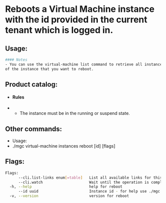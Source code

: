 # Reboots a Virtual Machine instance with the id provided in the current tenant which is logged in.

## Usage:
```bash
#### Notes
- You can use the virtual-machine list command to retrieve all instances, so you can get the id
of the instance that you want to reboot.
```

## Product catalog:
- #### Rules
- - The instance must be in the running or suspend state.

## Other commands:
- Usage:
- ./mgc virtual-machine instances reboot [id] [flags]

## Flags:
```bash
Flags:
      --cli.list-links enum[=table]   List all available links for this command (one of "json", "table" or "yaml")
      --cli.watch                     Wait until the operation is completed by calling the 'get' link and waiting until termination. Akin to '! get -w'
  -h, --help                          help for reboot
      --id uuid                       Instance id - for help use ./mgc virtual-machines instances list . (required)
  -v, --version                       version for reboot
```

